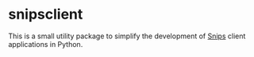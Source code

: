 # snipsclient

This is a small utility package to simplify the development of [Snips](https://snips.ai) client applications in Python.
